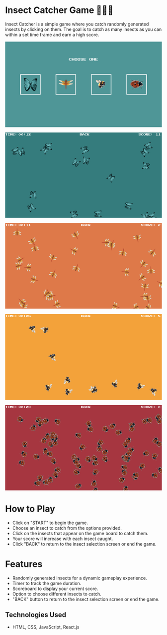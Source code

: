 # Insect Catcher Game 🦋🐝🐞

Insect Catcher is a simple game where you catch randomly generated insects by clicking on them. The goal is to catch as many insects as you can within a set time frame and earn a high score.

![Alt text](choose.png)

![Alt text](bt-game.png)

![Alt text](df-game.png)

![Alt text](bb-game.png)

![Alt text](lb-game.png)

# How to Play
- Click on "START" to begin the game.
- Choose an insect to catch from the options provided.
- Click on the insects that appear on the game board to catch them.
- Your score will increase with each insect caught.
- Click "BACK" to return to the insect selection screen or end the game.

# Features
- Randomly generated insects for a dynamic gameplay experience.
- Timer to track the game duration.
- Scoreboard to display your current score.
- Option to choose different insects to catch.
- "BACK" button to return to the insect selection screen or end the game.

## Technologies Used
- HTML, CSS, JavaScript, React.js